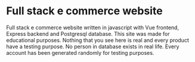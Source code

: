 # Full stack e commerce website

Full stack e commerce website written in javascript with Vue frontend, Express backend and Postgresql database.
This site was made for educational purposes.
Nothing that you see here is real and every product have a testing purpose.
No person in database exists in real life.
Every account has been generated randomly for testing purposes.
